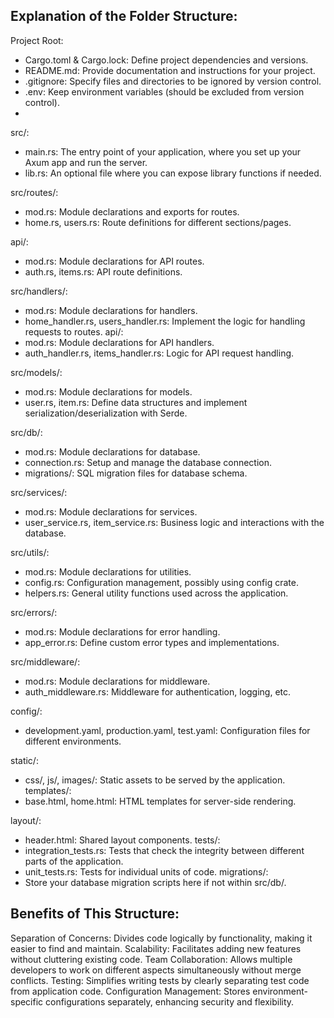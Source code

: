 ## Explanation of the Folder Structure:
Project Root:

* Cargo.toml & Cargo.lock: Define project dependencies and versions.
* README.md: Provide documentation and instructions for your project.
* .gitignore: Specify files and directories to be ignored by version control.
* .env: Keep environment variables (should be excluded from version control).
* 
src/:

* main.rs: The entry point of your application, where you set up your Axum app and run the server.
* lib.rs: An optional file where you can expose library functions if needed.

src/routes/:


* mod.rs: Module declarations and exports for routes.
* home.rs, users.rs: Route definitions for different sections/pages.

api/:


* mod.rs: Module declarations for API routes.
* auth.rs, items.rs: API route definitions.
  
src/handlers/:

* mod.rs: Module declarations for handlers.
* home_handler.rs, users_handler.rs: Implement the logic for handling requests to routes.
api/:
* mod.rs: Module declarations for API handlers.
* auth_handler.rs, items_handler.rs: Logic for API request handling.

src/models/:

* mod.rs: Module declarations for models.
* user.rs, item.rs: Define data structures and implement serialization/deserialization with Serde.

src/db/:
* mod.rs: Module declarations for database.
* connection.rs: Setup and manage the database connection.
* migrations/: SQL migration files for database schema.

src/services/:
* mod.rs: Module declarations for services.
* user_service.rs, item_service.rs: Business logic and interactions with the database.

src/utils/:
* mod.rs: Module declarations for utilities.
* config.rs: Configuration management, possibly using config crate.
* helpers.rs: General utility functions used across the application.

src/errors/:
* mod.rs: Module declarations for error handling.
* app_error.rs: Define custom error types and implementations.

src/middleware/:
* mod.rs: Module declarations for middleware.
* auth_middleware.rs: Middleware for authentication, logging, etc.

config/:
* development.yaml, production.yaml, test.yaml: Configuration files for different environments.

static/:
* css/, js/, images/: Static assets to be served by the application.
templates/:
* base.html, home.html: HTML templates for server-side rendering.

layout/:
* header.html: Shared layout components.
tests/:
* integration_tests.rs: Tests that check the integrity between different parts of the application.
* unit_tests.rs: Tests for individual units of code.
migrations/:
* Store your database migration scripts here if not within src/db/.
## Benefits of This Structure:
Separation of Concerns: Divides code logically by functionality, making it easier to find and maintain.
Scalability: Facilitates adding new features without cluttering existing code.
Team Collaboration: Allows multiple developers to work on different aspects simultaneously without merge conflicts.
Testing: Simplifies writing tests by clearly separating test code from application code.
Configuration Management: Stores environment-specific configurations separately, enhancing security and flexibility.



###
```shell


```
